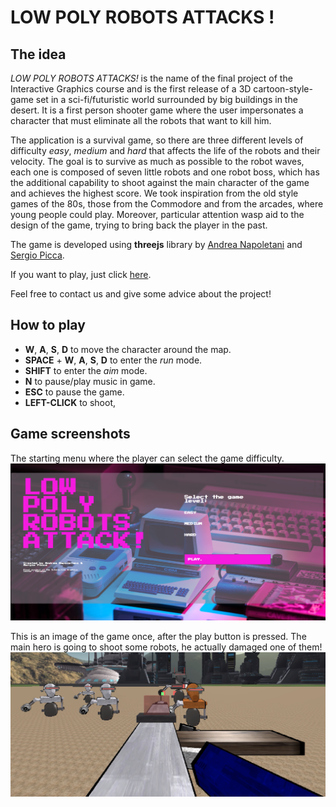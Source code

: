 # LOW POLY ROBOTS ATTACKS !

## The idea

*LOW POLY ROBOTS ATTACKS!* is the name of the final project of the Interactive Graphics course and  is  the  first  release  of  a  3D  cartoon-style-game  set  in  a  sci-fi/futuristic  world  surrounded by big buildings in the desert.  It is a first person shooter game where the user impersonates a character that must eliminate all the robots that want to kill him.

The application is a survival game, so there are three different levels of difficulty *easy*, *medium* and *hard* that affects the life of the robots and their velocity.  The goal is to survive as much as possible to the robot waves, each one is composed of seven little robots and one robot boss, which has the additional capability to shoot against the main character of the game and achieves the highest score. We took inspiration from the old style games of the 80s, those from the Commodore and from the arcades, where young people could play.  Moreover, particular attention wasp aid to the design of the game, trying to bring back the player in the past.

The game is developed using **threejs** library by [Andrea Napoletani](https://www.linkedin.com/in/andrea-napoletani-aa0b87166/) and [Sergio Picca](https://www.linkedin.com/in/sergio-picca-801b0b173/).

If you want to play, just click [here](https://sapienzainteractivegraphicscourse.github.io/final-project-as-team/).

Feel free to contact us and give some advice about the project!

## How to play

- **W**, **A**, **S**, **D** to move the character around the map.
- **SPACE** + **W**, **A**, **S**, **D** to enter the *run* mode.
- **SHIFT** to enter the *aim* mode.
- **N** to pause/play music in game.
- **ESC** to pause the game.
- **LEFT-CLICK** to shoot,


## Game screenshots

The starting menu where the player can select the game difficulty.
![](js/images/menu.png)

This is an image of the game once, after the play button is pressed. The main hero is going to shoot some robots, he actually damaged one of them!
![](js/images/game-screen.png)
